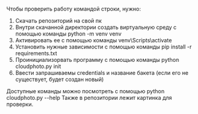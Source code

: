 Чтобы проверить работу командой строки, нужно:
1) Скачать репозиторий на свой пк
2) Внутри скачанной директории создать виртуальную среду с помощью команды python -m venv venv
3) Активировать ее с помощью команды venv\Scripts\activate
4) Установить нужные зависимости с помощью команды pip install -r requirements.txt
5) Проинициализорвать программу с помощью команды python cloudphoto.py init
6) Ввести запрашиваемы credentials и название бакета (если его не существует, будет создан новый)

Доступные команды можно посмотреть с помощью python cloudphoto.py --help
Также в репозитории лежит картинка для проверки.

